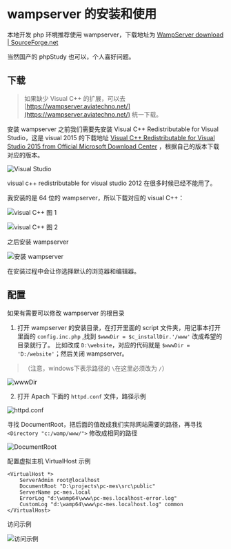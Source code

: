 # wampserver 的安装和使用


<!-- author： xiaobinqt -->
<!-- email： xiaobinqt@163.com -->
<!-- https://xiaobinqt.github.io -->
<!-- https://www.xiaobinqt.cn -->


本地开发 php 环境推荐使用 wampserver，下载地址为 [WampServer download | SourceForge.net](https://sourceforge.net/projects/wampserver/)

当然国产的 phpStudy 也可以，个人喜好问题。

## 下载

> 如果缺少 Visual C++ 的扩展，可以去 [https://wampserver.aviatechno.net/](https://wampserver.aviatechno.net/) 统一下载。

安装 wampserver 之前我们需要先安装 Visual C++ Redistributable for Visual Studio，这是 visual 2015
的下载地址 [Visual C++ Redistributable for Visual Studio 2015 from Official Microsoft Download Center](https://www.microsoft.com/en-us/download/details.aspx?id=48145)
，根据自己的版本下载对应的版本。

![Visual Studio](https://cdn.xiaobinqt.cn/xiaobinqt.io/20230411/1e2f0f30d30b4f918136fc3b6ea9583d.png 'Visual Studio')

visual c++ redistributable for visual studio 2012 在很多时候已经不能用了。

我安装的是 64 位的 wampserver，所以下载对应的 visual C++：

![visual C++ 图 1](https://cdn.xiaobinqt.cn/xiaobinqt.io/20230411/cd4d8a8ff6214663b4ba2b70df7957e2.png 'visual C++ 图 1')

![visual C++ 图 2](https://cdn.xiaobinqt.cn/xiaobinqt.io/20230411/05a4f7bfbb0e40be9e94573cb93ccc1e.png 'visual C++ 图 2')

之后安装 wampserver

![安装 wampserver](https://cdn.xiaobinqt.cn/xiaobinqt.io/20230411/bf7b661cfa4e47179bc03c3649d3e423.png '安装 wampserver')

在安装过程中会让你选择默认的浏览器和编辑器。

## 配置

如果有需要可以修改 wampserver 的根目录

1. 打开 wampserver 的安装目录，在打开里面的 script 文件夹，用记事本打开里面的 `config.inc.php`
   ,找到 `$wwwDir = $c_installDir.'/www'` 改成希望的目录就行了。
   比如改成 `D:\website`，对应的代码就是 `$wwwDir = 'D:/website'`；然后关闭 wampserver。

> （注意，windows下表示路径的 `\`在这里必须改为 `/`）

![wwwDir](https://cdn.xiaobinqt.cn/xiaobinqt.io/20230411/f8dba744064643a7946d8c3e92366c24.png 'wwwDir')

2. 打开 Apach 下面的 `httpd.conf` 文件，路径示例

![httpd.conf](https://cdn.xiaobinqt.cn/xiaobinqt.io/20230411/a45e7c965a8348ec9f355eeeceea918a.png 'httpd.conf')

寻找 DocumentRoot，把后面的值改成我们实际网站需要的路径，再寻找 `<Directory "c:/wamp/www/">` 修改成相同的路径

![DocumentRoot](https://cdn.xiaobinqt.cn/xiaobinqt.io/20230411/fc931693d16e4dce98d1ae6babdd4937.png 'DocumentRoot')

配置虚拟主机 VirtualHost 示例

```shell
<VirtualHost *>
    ServerAdmin root@localhost
    DocumentRoot "D:\projects\pc-mes\src\public"
    ServerName pc-mes.local
    ErrorLog "d:\wamp64\www\pc-mes.localhost-error.log"
    CustomLog "d:\wamp64\www\pc-mes.localhost.log" common
</VirtualHost>
```

访问示例

![访问示例](https://cdn.xiaobinqt.cn/xiaobinqt.io/20230411/16f1c29cdfea48dbaa297f972b81b723.png '访问示例')








